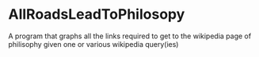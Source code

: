 # AllRoadsLeadToPhilosopy
A program that graphs all the links required to get to the wikipedia page of philisophy given one or various wikipedia query(ies)
